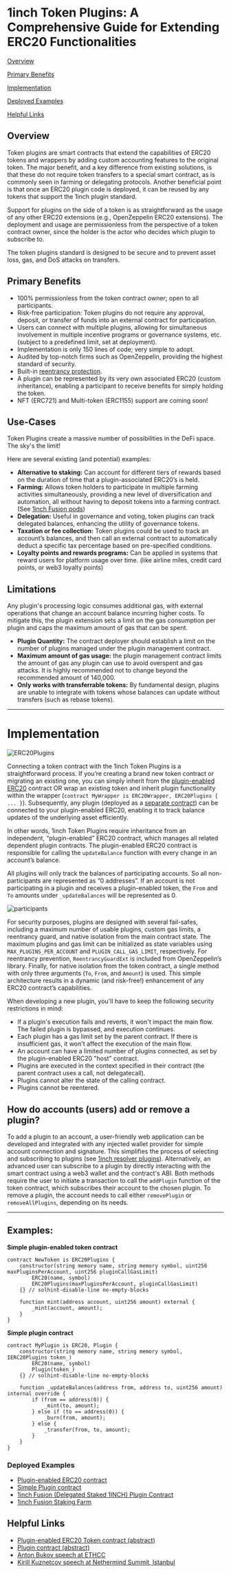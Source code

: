 # 1inch Token Plugins: A Comprehensive Guide for Extending ERC20 Functionalities

[Overview](#overview)

[Primary Benefits](#primary-benefits)

[Implementation](#implementation)

[Deployed Examples](#deployed-examples)

[Helpful Links](#helpful-links)

## Overview

Token plugins are smart contracts that extend the capabilities of ERC20 tokens and wrappers by adding custom accounting features to the original token. The major benefit, and a key difference from existing solutions, is that these do not require token transfers to a special smart contract, as is commonly seen in farming or delegating protocols. Another beneficial point is that once an ERC20 plugin code is deployed, it can be reused by any tokens that support the 1inch plugin standard.

Support for plugins on the side of a token is as straightforward as the usage of any other ERC20 extensions (e.g., OpenZeppelin ERC20 extensions). The deployment and usage are permissionless from the perspective of a token contract owner, since the holder is the actor who decides which plugin to subscribe to.

The token plugins standard is designed to be secure and to prevent asset loss, gas, and DoS attacks on transfers.

## Primary Benefits
- 100% permissionless from the token contract owner; open to all participants.
- Risk-free participation: Token plugins do not require any approval, deposit, or transfer of funds into an external contract for participation.
- Users can connect with multiple plugins, allowing for simultaneous involvement in multiple incentive programs or governance systems, etc. (subject to a predefined limit, set at deployment).
- Implementation is only 150 lines of code; very simple to adopt.
- Audited by top-notch firms such as OpenZeppelin, providing the highest standard of security.
- Built-in [reentrancy protection](https://github.com/1inch/token-plugins/blob/master/contracts/libs/ReentrancyGuard.sol).
- A plugin can be represented by its very own associated ERC20 (custom inheritance), enabling a participant to receive benefits for simply holding the token.
- NFT (ERC721) and Multi-token (ERC1155) support are coming soon!

## Use-Cases

Token Plugins create a massive number of possibilities in the DeFi space. The sky's the limit! 

Here are several existing (and potential) examples:
- **Alternative to staking:** Can account for different tiers of rewards based on the duration of time that a plugin-associated ERC20’s is held.
- **Farming:** Allows token holders to participate in multiple farming activities simultaneously, providing a new level of diversification and automation, all without having to deposit tokens into a farming contract.
(See [1inch Fusion pods](https://etherscan.io/address/0x806d9073136c8A4A3fD21E0e708a9e17C87129e8#code))
- **Delegation:** Useful in governance and voting, token plugins can track delegated balances, enhancing the utility of governance tokens.
- **Taxation or fee collection:** Token plugins could be used to track an account’s balances, and then call an external contract to automatically deduct a specific tax percentage based on pre-specified conditions. 
- **Loyalty points and rewards programs:** Can be applied in systems that reward users for platform usage over time. (like airline miles, credit card points, or web3 loyalty points)


## Limitations

Any plugin's processing logic consumes additional gas, with external operations that change an account balance incurring higher costs. To mitigate this, the plugin extension sets a limit on the gas consumption per plugin and caps the maximum amount of gas that can be spent.

- **Plugin Quantity:** The contract deployer should establish a limit on the number of plugins managed under the plugin management contract. 
- **Maximum amount of gas usage:** the plugin management contract limits the amount of gas any plugin can use to avoid overspent and gas attacks. It is highly recommended not to change beyond the recommended amount of 140,000.
- **Only works with transferrable tokens:** By fundamental design, plugins are unable to integrate with tokens whose balances can update without transfers (such as rebase tokens).


---

# Implementation

![ERC20Plugins](./src/img/PluginsDiagram.png)

Connecting a token contract with the 1inch Token Plugins is a straightforward process. If you’re creating a brand new token contract or migrating an existing one, you can simply inherit from the [plugin-enabled ERC20](https://github.com/1inch/token-plugins/blob/master/contracts/ERC20Plugins.sol) contract OR wrap an existing token and inherit plugin functionality within the wrapper (`contract MyWrapper is ERC20Wrapper, ERC20Plugins { ... }`). Subsequently, any plugin (deployed as a [separate contract](https://github.com/1inch/token-plugins/blob/master/contracts/Plugin.sol)) can be connected to your plugin-enabled ERC20, enabling it to track balance updates of the underlying asset efficiently. 

In other words, 1inch Token Plugins require inheritance from an independent, “plugin-enabled” ERC20 contract, which manages all related dependent plugin contracts. The plugin-enabled ERC20 contract is responsible for calling the `updateBalance` function with every change in an account’s balance.

All plugins will only track the balances of participating accounts. So all non-participants are represented as “0 addresses”. If an account is not participating in a plugin and receives a plugin-enabled token, the `From` and `To` amounts under `_updateBalances` will be represented as 0.

![participants](./src/img/_updateBalances2.png)

For security purposes, plugins are designed with several fail-safes, including a maximum number of usable plugins, custom gas limits, a reentrancy guard, and native isolation from the main contract state. The maximum plugins and gas limit can be initialized as state variables using `MAX_PLUGINS_PER_ACCOUNT` and `PLUGIN_CALL_GAS_LIMIT`, respectively. For reentrancy prevention, `ReentrancyGuardExt` is included from OpenZeppelin’s library. Finally, for native isolation from the token contract, a single method with only three arguments (`To`, `From`, and `Amount`) is used. This simple architecture results in a dynamic (and risk-free!) enhancement of any ERC20 contract’s capabilities.

When developing a new plugin, you'll have to keep the following security restrictions in mind:

- If a plugin's execution fails and reverts, it won't impact the main flow. The failed plugin is bypassed, and execution continues.
- Each plugin has a gas limit set by the parent contract. If there is insufficient gas, it won't affect the execution of the main flow.
- An account can have a limited number of plugins connected, as set by the plugin-enabled ERC20 "host" contract.
- Plugins are executed in the context specified in their contract (the parent contract uses a call, not delegatecall).
- Plugins cannot alter the state of the calling contract.
- Plugins cannot be reentered.

## How do accounts (users) add or remove a plugin?

To add a plugin to an account, a user-friendly web application can be developed and integrated with any injected wallet provider for simple account connection and signature. This simplifies the process of selecting and subscribing to plugins (see [1inch resolver plugins](https://app.1inch.io/#/1/dao/delegate)). Alternatively, an advanced user can subscribe to a plugin by directly interacting with the smart contract using a web3 wallet and the contract's ABI. Both methods require the user to initiate a transaction to call the `addPlugin` function of the token contract, which subscribes their account to the chosen plugin. To remove a plugin, the account needs to call either `removePlugin` or `removeAllPlugins`, depending on its needs.
 
---

## Examples:
**Simple plugin-enabled token contract**
```
contract NewToken is ERC20Plugins {
    constructor(string memory name, string memory symbol, uint256 maxPluginsPerAccount, uint256 pluginCallGasLimit)
        ERC20(name, symbol)
        ERC20Plugins(maxPluginsPerAccount, pluginCallGasLimit)
    {} // solhint-disable-line no-empty-blocks

    function mint(address account, uint256 amount) external {
        _mint(account, amount);
    }
}
```
**Simple plugin contract**
```
contract MyPlugin is ERC20, Plugin {
    constructor(string memory name, string memory symbol, IERC20Plugins token_)
        ERC20(name, symbol)
        Plugin(token_)
    {} // solhint-disable-line no-empty-blocks

    function _updateBalances(address from, address to, uint256 amount) internal override {
        if (from == address(0)) {
            _mint(to, amount);
        } else if (to == address(0)) {
            _burn(from, amount);
        } else {
            _transfer(from, to, amount);
        }
    }
}
```

### Deployed Examples
- [Plugin-enabled ERC20 contract](https://arbiscan.io/token/0x36a8747fc5F09cDE48e7b8Eb073Ae911b2cBa933#code)
- [Simple Plugin contract](https://arbiscan.io/address/0x7f75495bf9a3f20b253a68a34a152c5f5587a742#code)
- [1inch Fusion (Delegated Staked 1INCH) Plugin Contract](https://etherscan.io/address/0x806d9073136c8A4A3fD21E0e708a9e17C87129e8#code)
- [1inch Fusion Staking Farm](https://etherscan.io/address/0x1A87c0F9CCA2f0926A155640e8958a8A6B0260bE#code)

## Helpful Links
- [Plugin-enabled ERC20 Token contract (abstract)](https://github.com/1inch/token-plugins/blob/master/contracts/ERC20Plugins.sol)
- [Plugin contract (abstract)](https://github.com/1inch/token-plugins/blob/master/contracts/Plugin.sol)
- [Anton Bukov speech at ETHCC](https://youtu.be/Is-T5Q2E0A8?feature=shared)
- [Kirill Kuznetcov speech at Nethermind Summit, Istanbul](https://youtu.be/BwehZHhR8Z4?feature=shared)
